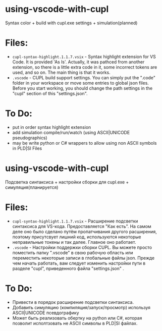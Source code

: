 # using-vscode-with-cupl
Syntax color + build with cupl.exe settings + simulation(planned)

# Files:
- `cupl-syntax-highlight.1.1.7.vsix` - Syntax highlight extension for VS Code. It is provided 'As Is'. Actually, it was pathced from another extension,  so there is a little extra code in it, some incorrect tokens are used, and so on. The main thing is that it works.
- `.vscode` - CUPL build support settings. You can simply put the ".code" folder in your workspace or move some entries to global json files. Before you start working, you should change the path settings in the "cupl" section of this "settings.json".

# To Do:
- put in order syntax highlight extension
- add simulation compile/run/watch (using ASCII|UNICODE pseudographics)
- may be write python or C# wrappers to allow using non ASCII symbols in PLD|SI Files


# using-vscode-with-cupl
Подсветка синтаксиса + настройки сборки для cupl.exe + симуляция(планируется)

# Files:
- `cupl-syntax-highlight.1.1.7.vsix` - Расширение подсветки синтаксиса для VS-кода.  Предоставляется "Как есть".  На самом деле оно было сделано путём пропатчивания другого расширения, поэтому присутсвует лишний код, используются некоторые неправильные токены и так далее. Главное оно работает.
- `.vscode` - Настройки поддержки сборки CUPL. Вы можете просто поместить папку ".vscode" в свою рабочую область или переместить некоторые записи в глобальные файлы json. Прежде чем начать работать, вам следует изменить настройки пути в разделе "cupl",  приведенного файла "settings.json" .

# To Do:
- Привести в порядок расширение подсветки синтаксиса.
- Добавить симуляцию (компиляция/запуск/просмотр) используя ASCII|UNICODE псевдографику
- Может быть реализовать обертку на python или C#, которая позволит исполтзовать не ASCII символы в PLD|SI файлах.

